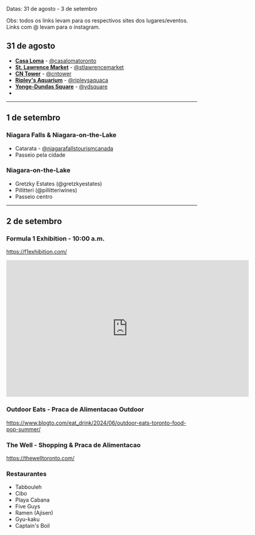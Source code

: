 Datas: 31 de agosto - 3 de setembro

Obs: todos os links levam para os respectivos sites dos lugares/eventos. Links com @ levam para o instagram.
## 31 de agosto

- **[Casa Loma](https://casaloma.ca/)** - [@casalomatoronto](https://www.instagram.com/casalomatoronto?utm_source=ig_web_button_share_sheet&igsh=ZDNlZDc0MzIxNw==)
- **[St. Lawrence Market](https://www.stlawrencemarket.com/)** - [@stlawrencemarket](https://www.instagram.com/stlawrencemarket?utm_source=ig_web_button_share_sheet&igsh=ZDNlZDc0MzIxNw==)
- **[CN Tower](https://www.cntower.ca/)** - [@cntower](https://www.instagram.com/cntower?utm_source=ig_web_button_share_sheet&igsh=ZDNlZDc0MzIxNw==)
- **[Ripley's Aquarium](https://www.ripleys.com/attractions/ripleys-aquarium-of-canada)** - [@ripleysaquaca](https://www.instagram.com/ripleysaquaca?utm_source=ig_web_button_share_sheet&igsh=ZDNlZDc0MzIxNw==)
- **[Yonge-Dundas Square](https://www.ydsquare.ca/)** - [@ydsquare](https://www.instagram.com/ydsquare?utm_source=ig_web_button_share_sheet&igsh=ZDNlZDc0MzIxNw==)
-
---

## 1 de setembro

### Niagara Falls & Niagara-on-the-Lake
- Catarata - [@niagarafallstourismcanada](https://www.instagram.com/niagarafallstourismcanada?utm_source=ig_web_button_share_sheet&igsh=ZDNlZDc0MzIxNw==)
- Passeio pela cidade
### Niagara-on-the-Lake
- Gretzky Estates (@gretzkyestates)
- Pillitteri (@pillitteriwines)
- Passeio centro

---

## 2 de setembro

### Formula 1 Exhibition - 10:00 a.m.
https://f1exhibition.com/
<iframe width="640" height="360" src="https://www.youtube.com/embed/54kjqkWqpGk" title="The Formula 1 Exhibition Toronto presented by TSN - tickets on sale!" frameborder="0" allow="accelerometer; autoplay; clipboard-write; encrypted-media; gyroscope; picture-in-picture; web-share" referrerpolicy="strict-origin-when-cross-origin" allowfullscreen></iframe>


### Outdoor Eats - Praca de Alimentacao Outdoor
https://www.blogto.com/eat_drink/2024/06/outdoor-eats-toronto-food-pop-summer/

### The Well - Shopping & Praca de Alimentacao
https://thewelltoronto.com/

### Restaurantes 
- Tabbouleh
- Cibo
- Playa Cabana
- Five Guys
- Ramen (Ajisen)
- Gyu-kaku
- Captain's Boil



